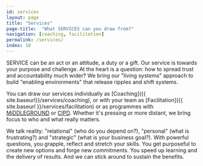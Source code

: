 ```yaml
---
id: services
layout: page
title: "Services"
page-title:  "What SERVICES can you draw from?"
navigation: [coaching, facilitation]
permalink: /services/
index: 10
---
```


SERVICE can be an act or an attitude, a duty or a gift. Our service is
towards your purpose and challenge. At the heart is a question: how to spread trust and accountability much wider? We bring our "living systems" approach to build "enabling environments" that release
ripples and shift systems.

You can draw our services individually as [Coaching]({{ site.baseurl}}/services/coaching), or with your team as [Facilitation]({{ site.baseurl }}/services/facilitation) or as programmes with [MiDDLEGROUND](http://www.middle-ground.co.uk) or [CIPD](http://www.cipd.co.uk/training/ORDDTC). Whether it's pressing or more distant, we bring focus to who and what really matters.

We talk reality: "relational" (who do you depend on?), "personal" (what is frustrating?) and "strategic"
(what is your business goal?). With powerful questions, you grapple, reflect and stretch your skills. You get purposeful to create new options and forge new commitments. You speed up learning and the delivery of results. And we can stick around to sustain the benefits.
